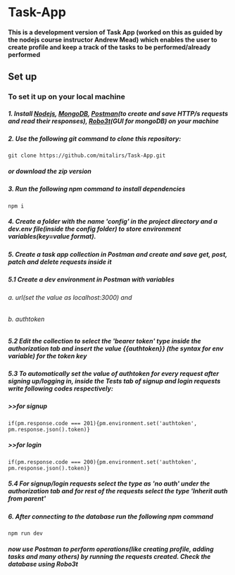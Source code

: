 # Task-App
#### This is a development version of Task App (worked on this as guided by the nodejs course instructor Andrew Mead) which enables the user to create profile and keep a track of the tasks to be performed/already performed
## Set up
### To set it up on your local machine
##### 1. Install [Nodejs](https://nodejs.org/en/), [MongoDB](https://www.mongodb.com), [Postman](https://www.postman.com/)(to create and save HTTP/s requests and read their responses), [Robo3t](https://robomongo.org/)(GUI for mongoDB) on your machine
##### 2. Use the following git command to clone this repository:
```git clone https://github.com/mitalirs/Task-App.git```
##### or download the zip version
##### 3. Run the following npm command to install dependencies
```npm i```
##### 4. Create a folder with the name 'config' in the project directory and a dev.env file(inside the config folder) to store environment variables(key=value format).
##### 5. Create a task app collection in Postman and create and save get, post, patch and delete requests inside it
##### 5.1 Create a dev environment in Postman with variables 
###### a. url(set the value as localhost:3000) and 
###### b. authtoken
##### 5.2 Edit the collection to select the 'bearer token' type inside the authorization tab and insert the value {{authtoken}} (the syntax for env variable) for the token key
##### 5.3 To automatically set the value of authtoken for every request after signing up/logging in, inside the Tests tab of signup and login requests write following codes respectively:
##### >>for signup
```if(pm.response.code === 201){pm.environment.set('authtoken', pm.response.json().token)}``` 
##### >>for login
```if(pm.response.code === 200){pm.environment.set('authtoken', pm.response.json().token)}```
##### 5.4 For signup/login requests select the type as 'no auth' under the authorization tab and for rest of the requests select the type 'Inherit auth from parent'
##### 6. After connecting to the database run the following npm command
```npm run dev```
##### now use Postman to perform operations(like creating profile, adding tasks and many others) by running the requests created. Check the database using Robo3t

